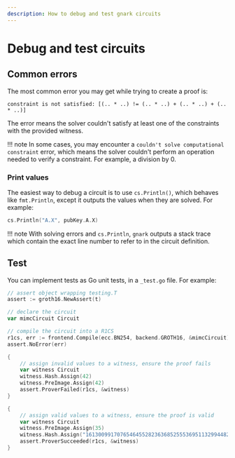 ```yaml
---
description: How to debug and test gnark circuits
---
```


# Debug and test circuits

## Common errors

The most common error you may get while trying to create a proof is:

```no-lang
constraint is not satisfied: [(.. * ..) != (.. * ..) + (.. * ..) + (.. * ..)]
```

The error means the solver couldn't satisfy at least one of the constraints with the provided
witness.

!!! note
    In some cases, you may encounter a `couldn't solve computational constraint` error, which means
    the solver couldn't perform an operation needed to verify a constraint.
    For example, a division by 0.

### Print values

The easiest way to debug a circuit is to use `cs.Println()`, which behaves like `fmt.Println`, except
it outputs the values when they are solved. For example:

```go
cs.Println("A.X", pubKey.A.X)
```

!!! note
    With solving errors and `cs.Println`, `gnark` outputs a stack trace which contain the exact line number to refer to in the circuit definition.

## Test

You can implement tests as Go unit tests, in a `_test.go` file. For example:

```go
// assert object wrapping testing.T
assert := groth16.NewAssert(t)

// declare the circuit
var mimcCircuit Circuit

// compile the circuit into a R1CS
r1cs, err := frontend.Compile(ecc.BN254, backend.GROTH16, &mimcCircuit)
assert.NoError(err)

{
    // assign invalid values to a witness, ensure the proof fails
    var witness Circuit
    witness.Hash.Assign(42)
    witness.PreImage.Assign(42)
    assert.ProverFailed(r1cs, &witness)
}

{
    // assign valid values to a witness, ensure the proof is valid
    var witness Circuit
    witness.PreImage.Assign(35)
    witness.Hash.Assign("16130099170765464552823636852555369511329944820189892919423002775646948828469")
    assert.ProverSucceeded(r1cs, &witness)
}
```
